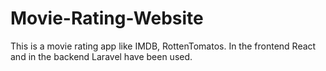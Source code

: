 # Movie-Rating-Website <br/>
This is a movie rating app like IMDB, RottenTomatos.
In the frontend React and in the backend Laravel have been used. 
